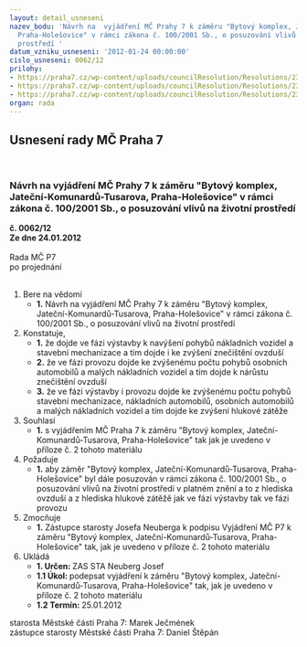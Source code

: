 ```yaml
---
layout: detail_usneseni
nazev_bodu: 'Návrh na  vyjádření MČ Prahy 7 k záměru "Bytový komplex, Jateční-Komunardů-Tusarova,
  Praha-Holešovice" v rámci zákona č. 100/2001 Sb., o posuzování vlivů na životní
  prostředí '
datum_vzniku_usneseni: '2012-01-24 00:00:00'
cislo_usneseni: 0062/12
prilohy:
- https://praha7.cz/wp-content/uploads/councilResolution/Resolutions/23128/4-12-eia_byt_komplex-komunard%c5%af.pdf
- https://praha7.cz/wp-content/uploads/councilResolution/Resolutions/23128/4-12-eia_bytov%c3%bd__koplex_komunard%c5%af.doc
- https://praha7.cz/wp-content/uploads/councilResolution/Resolutions/23128/4-12-z%c3%a1pis__z_2_jedn%c3%a1n%c3%ad.doc
organ: rada
---
```

<div id="ucUsn_pList" class="usn">
	<span><h2>Usnesení rady MČ Praha 7 </h2>
<br></span><div class="standBody">
<span><h3>Návrh na  vyjádření MČ Prahy 7 k záměru "Bytový komplex, Jateční-Komunardů-Tusarova, Praha-Holešovice" v rámci zákona č. 100/2001 Sb., o posuzování vlivů na životní prostředí </h3></span><div class="center">
		<strong>č. 0062/12</strong><br>
	</div>
<div class="center">
		<strong>Ze dne 24.01.2012</strong><br><br>
	</div>Rada MČ P7<br> po projednání<br><br><ol>
<li>Bere na vědomí<ul><li>
<strong>1.</strong> Návrh na  vyjádření MČ Prahy 7 k záměru "Bytový komplex, Jateční-Komunardů-Tusarova, Praha-Holešovice" v rámci zákona č. 100/2001 Sb., o posuzování vlivů na životní prostředí </li></ul>
</li>
<li>Konstatuje,<ul>
<li>
<strong>1.</strong> že dojde ve fázi výstavby k navýšení pohybů nákladních vozidel a stavební mechanizace a tím dojde i ke zvýšení znečištění ovzduší </li>
<li>
<strong>2.</strong> že ve fázi provozu dojde ke zvýšenému počtu pohybů osobních automobilů a malých nákladních vozidel a tím dojde k nárůstu znečištění ovzduší  </li>
<li>
<strong>3.</strong> že ve fázi výstavby i provozu dojde ke zvýšenému počtu pohybů stavební mechanizace, nákladních automobilů, osobních automobilů a malých nákladních vozidel a tím dojde ke zvýšení hlukové zátěže </li>
</ul>
</li>
<li>Souhlasí<ul><li>
<strong>1.</strong> s vyjádřením MČ Praha 7 k záměru "Bytový komplex, Jateční-Komunardů-Tusarova, Praha-Holešovice" tak jak je uvedeno v příloze č. 2 tohoto materiálu </li></ul>
</li>
<li>Požaduje<ul><li>
<strong>1.</strong> aby záměr "Bytový komplex, Jateční-Komunardů-Tusarova, Praha-Holešovice" byl  dále posuzován  v rámci zákona č. 100/2001 Sb., o posuzování vlivů na životní prostředí  v platném znění  a to z hlediska ovzduší a z hlediska hlukové zátěžě jak ve fázi výstavby tak ve fázi provozu  </li></ul>
</li>
<li>Zmocňuje<ul><li>
<strong>1.</strong> Zástupce starosty Josefa Neuberga k podpisu Vyjádření MČ P7 k záměru  "Bytový komplex, Jateční-Komunardů-Tusarova, Praha-Holešovice" tak, jak je uvedeno v příloze č. 2 tohoto materiálu  </li></ul>
</li>
<li>Ukládá<ul>
<li>
<strong>1. Určen: </strong>ZAS STA Neuberg Josef</li>
<li>
<strong>1.1 Úkol: </strong>podepsat vyjádření k záměru "Bytový komplex, Jateční-Komunardů-Tusarova, Praha-Holešovice" tak, jak je uvedeno v příloze č. 2 tohoto materiálu  </li>
<li>
<strong>1.2 Termín: </strong>25.01.2012</li>
</ul>
</li>
</ol>starosta Městské části Praha 7: Marek Ječmének<br>zástupce starosty Městské části Praha 7: Daniel Štěpán 
</div>
</div>